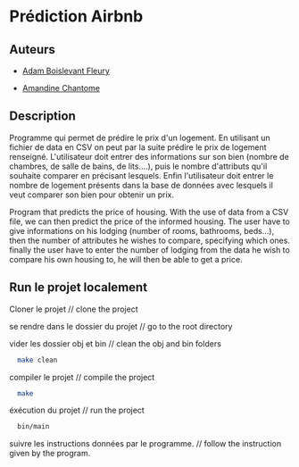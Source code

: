 
# Prédiction Airbnb

## Auteurs

- [Adam Boislevant Fleury](https://github.com/AdamBoislevant)

- [Amandine Chantome](https://github.com/amandine-ch)

## Description

Programme qui permet de prédire le prix d'un logement.
En utilisant un fichier de data en CSV on peut par la suite prédire le prix de logement renseigné.
L'utilisateur doit entrer des informations sur son bien (nombre de chambres, de salle de bains, de lits....), puis le nombre d'attributs qu'il souhaite comparer en précisant lesquels. 
Enfin l'utilisateur doit entrer le nombre de logement présents dans la base de données avec lesquels il veut comparer son bien pour obtenir un prix.


Program that predicts the price of housing.
With the use of data from a CSV file, we can then predict the price of the informed housing.
The user have to give informations on his lodging (number of rooms, bathrooms, beds...), then the number of attributes he wishes to compare, specifying which ones.
finally the user have to enter the number of lodging from the data he wish to compare his own housing to, he will then be able to get a price.

## Run le projet localement

Cloner le projet 
// clone the project

se rendre dans le dossier du projet
// go to the root directory

vider les dossier obj et bin
// clean the obj and bin folders

```bash
  make clean
```

compiler le projet
// compile the project

```bash
  make
```
éxécution du projet
// run the project

```bash
  bin/main
```

suivre les instructions données par le programme.
// follow the instruction given by the program.





